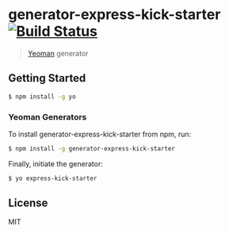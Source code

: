 # generator-express-kick-starter [![Build Status](https://travis-ci.org/hiroosak/generator-express-kick-starter.svg?branch=master)](https://travis-ci.org/hiroosak/generator-express-kick-starter)

> [Yeoman](http://yeoman.io) generator

## Getting Started

```bash
$ npm install -g yo
```

### Yeoman Generators

To install generator-express-kick-starter from npm, run:

```bash
$ npm install -g generator-express-kick-starter
```

Finally, initiate the generator:

```bash
$ yo express-kick-starter
```

## License

MIT
